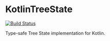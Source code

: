 # KotlinTreeState

[![Build Status](https://travis-ci.org/protoman92/KotlinTreeState.svg?branch=master)](https://travis-ci.org/protoman92/KotlinTreeState)

Type-safe Tree State implementation for Kotlin.
